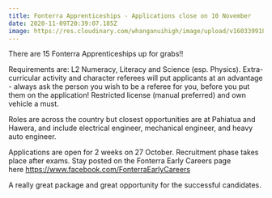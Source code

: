 ```yaml
---
title: Fonterra Apprenticeships - Applications close on 10 November
date: 2020-11-09T20:39:07.185Z
image: https://res.cloudinary.com/whanganuihigh/image/upload/v1603399181/Events/Fonterra_Apprenticeships_22.10.2020_Fonterra.jpg
---
```

<!--StartFragment-->

There are 15 Fonterra Apprenticeships up for grabs!! 

Requirements are: L2 Numeracy, Literacy and Science (esp. Physics). Extra-curricular activity and character referees will put applicants at an advantage - always ask the person you wish to be a referee for you, before you put them on the application! Restricted license (manual preferred) and own vehicle a must. 

Roles are across the country but closest opportunities are at Pahiatua and Hawera, and include electrical engineer, mechanical engineer, and heavy auto engineer. 

Applications are open for 2 weeks on 27 October. Recruitment phase takes place after exams. Stay posted on the Fonterra Early Careers page here <https://www.facebook.com/FonterraEarlyCareers>

A really great package and great opportunity for the successful candidates.

<!--EndFragment-->